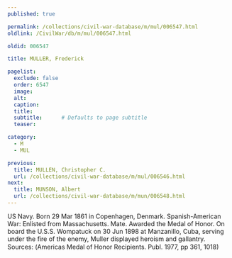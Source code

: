 ```yaml
---
published: true

permalink: /collections/civil-war-database/m/mul/006547.html
oldlink: /CivilWar/db/m/mul/006547.html

oldid: 006547

title: MULLER, Frederick

pagelist:
  exclude: false
  order: 6547
  image: 
  alt:
  caption:
  title:
  subtitle:      # Defaults to page subtitle
  teaser:

category: 
  - M 
  - MUL

previous:
  title: MULLEN, Christopher C.
  url: /collections/civil-war-database/m/mul/006546.html  
next:
  title: MUNSON, Albert
  url: /collections/civil-war-database/m/mun/006548.html   
---
```

US Navy. Born 29 Mar 1861 in Copenhagen, Denmark. Spanish-American War: Enlisted from Massachusetts. Mate. Awarded the Medal of Honor. On board the U.S.S. Wompatuck on 30 Jun 1898 at Manzanillo, Cuba, serving under the fire of the enemy, Muller displayed heroism and gallantry. Sources: (&#147;America&#146;s Medal of Honor Recipients&#148;. Publ. 1977, pp 361, 1018)